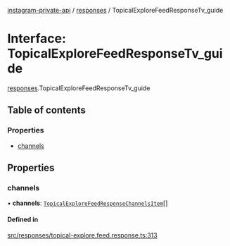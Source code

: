 [instagram-private-api](../../README.md) / [responses](../../modules/responses.md) / TopicalExploreFeedResponseTv_guide

# Interface: TopicalExploreFeedResponseTv\_guide

[responses](../../modules/responses.md).TopicalExploreFeedResponseTv_guide

## Table of contents

### Properties

- [channels](TopicalExploreFeedResponseTv_guide.md#channels)

## Properties

### channels

• **channels**: [`TopicalExploreFeedResponseChannelsItem`](TopicalExploreFeedResponseChannelsItem.md)[]

#### Defined in

[src/responses/topical-explore.feed.response.ts:313](https://github.com/Nerixyz/instagram-private-api/blob/4971f34/src/responses/topical-explore.feed.response.ts#L313)
